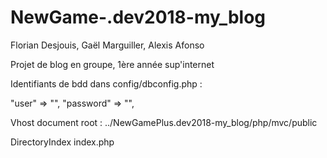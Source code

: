 # NewGame-.dev2018-my_blog
Florian Desjouis, Gaël Marguiller, Alexis Afonso

Projet de blog en groupe, 1ère année sup'internet


Identifiants de bdd dans config/dbconfig.php :

"user" => "",
"password" => "",

Vhost document root :
../NewGamePlus.dev2018-my_blog/php/mvc/public

DirectoryIndex index.php
